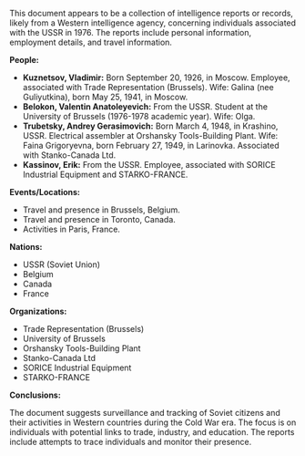 This document appears to be a collection of intelligence reports or records, likely from a Western intelligence agency, concerning individuals associated with the USSR in 1976. The reports include personal information, employment details, and travel information.

**People:**

*   **Kuznetsov, Vladimir:** Born September 20, 1926, in Moscow. Employee, associated with Trade Representation (Brussels). Wife: Galina (nee Guliyutkina), born May 25, 1941, in Moscow.
*   **Belokon, Valentin Anatoleyevich:** From the USSR. Student at the University of Brussels (1976-1978 academic year). Wife: Olga.
*   **Trubetsky, Andrey Gerasimovich:** Born March 4, 1948, in Krashino, USSR. Electrical assembler at Orshansky Tools-Building Plant. Wife: Faina Grigoryevna, born February 27, 1949, in Larinovka. Associated with Stanko-Canada Ltd.
*   **Kassinov, Erik:** From the USSR. Employee, associated with SORICE Industrial Equipment and STARKO-FRANCE.

**Events/Locations:**

*   Travel and presence in Brussels, Belgium.
*   Travel and presence in Toronto, Canada.
*   Activities in Paris, France.

**Nations:**

*   USSR (Soviet Union)
*   Belgium
*   Canada
*   France

**Organizations:**

*   Trade Representation (Brussels)
*   University of Brussels
*   Orshansky Tools-Building Plant
*   Stanko-Canada Ltd
*   SORICE Industrial Equipment
*   STARKO-FRANCE

**Conclusions:**

The document suggests surveillance and tracking of Soviet citizens and their activities in Western countries during the Cold War era. The focus is on individuals with potential links to trade, industry, and education. The reports include attempts to trace individuals and monitor their presence.
